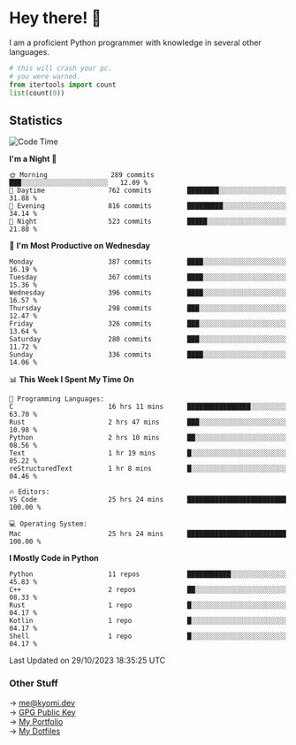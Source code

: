 # Hey there! 👋

I am a proficient Python programmer with knowledge in several other languages.

```py
# this will crash your pc.
# you were warned.
from itertools import count
list(count(0))
```

## Statistics
<!--START_SECTION:waka-->
![Code Time](http://img.shields.io/badge/Code%20Time-539%20hrs%2040%20mins-blue)

**I'm a Night 🦉** 

```text
🌞 Morning                289 commits         ███░░░░░░░░░░░░░░░░░░░░░░   12.09 % 
🌆 Daytime                762 commits         ████████░░░░░░░░░░░░░░░░░   31.88 % 
🌃 Evening                816 commits         █████████░░░░░░░░░░░░░░░░   34.14 % 
🌙 Night                  523 commits         █████░░░░░░░░░░░░░░░░░░░░   21.88 % 
```
📅 **I'm Most Productive on Wednesday** 

```text
Monday                   387 commits         ████░░░░░░░░░░░░░░░░░░░░░   16.19 % 
Tuesday                  367 commits         ████░░░░░░░░░░░░░░░░░░░░░   15.36 % 
Wednesday                396 commits         ████░░░░░░░░░░░░░░░░░░░░░   16.57 % 
Thursday                 298 commits         ███░░░░░░░░░░░░░░░░░░░░░░   12.47 % 
Friday                   326 commits         ███░░░░░░░░░░░░░░░░░░░░░░   13.64 % 
Saturday                 280 commits         ███░░░░░░░░░░░░░░░░░░░░░░   11.72 % 
Sunday                   336 commits         ████░░░░░░░░░░░░░░░░░░░░░   14.06 % 
```


📊 **This Week I Spent My Time On** 

```text
💬 Programming Languages: 
C                        16 hrs 11 mins      ████████████████░░░░░░░░░   63.70 % 
Rust                     2 hrs 47 mins       ███░░░░░░░░░░░░░░░░░░░░░░   10.98 % 
Python                   2 hrs 10 mins       ██░░░░░░░░░░░░░░░░░░░░░░░   08.56 % 
Text                     1 hr 19 mins        █░░░░░░░░░░░░░░░░░░░░░░░░   05.22 % 
reStructuredText         1 hr 8 mins         █░░░░░░░░░░░░░░░░░░░░░░░░   04.46 % 

🔥 Editors: 
VS Code                  25 hrs 24 mins      █████████████████████████   100.00 % 

💻 Operating System: 
Mac                      25 hrs 24 mins      █████████████████████████   100.00 % 
```

**I Mostly Code in Python** 

```text
Python                   11 repos            ███████████░░░░░░░░░░░░░░   45.83 % 
C++                      2 repos             ██░░░░░░░░░░░░░░░░░░░░░░░   08.33 % 
Rust                     1 repo              █░░░░░░░░░░░░░░░░░░░░░░░░   04.17 % 
Kotlin                   1 repo              █░░░░░░░░░░░░░░░░░░░░░░░░   04.17 % 
Shell                    1 repo              █░░░░░░░░░░░░░░░░░░░░░░░░   04.17 % 
```




 Last Updated on 29/10/2023 18:35:25 UTC
<!--END_SECTION:waka-->

### Other Stuff

→ [me@kyomi.dev](mailto:me@kyomi.dev)\
→ [GPG Public Key](https://github.com/bitterteriyaki.gpg)\
→ [My Portfolio](https://kyomi.dev)\
→ [My Dotfiles](https://github.com/bitterteriyaki/dotfiles)
